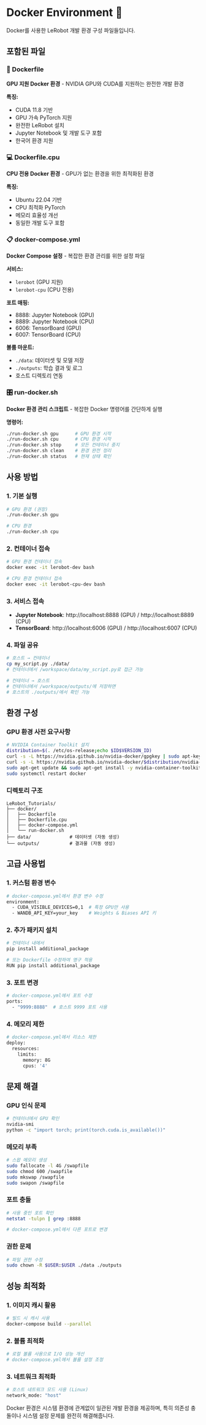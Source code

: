 # Docker Environment 🐳

Docker를 사용한 LeRobot 개발 환경 구성 파일들입니다.

## 포함된 파일

### 🐋 Dockerfile

**GPU 지원 Docker 환경** - NVIDIA GPU와 CUDA를 지원하는 완전한 개발 환경

**특징:**

- CUDA 11.8 기반
- GPU 가속 PyTorch 지원
- 완전한 LeRobot 설치
- Jupyter Notebook 및 개발 도구 포함
- 한국어 환경 지원

### 💻 Dockerfile.cpu

**CPU 전용 Docker 환경** - GPU가 없는 환경을 위한 최적화된 환경

**특징:**

- Ubuntu 22.04 기반
- CPU 최적화 PyTorch
- 메모리 효율성 개선
- 동일한 개발 도구 포함

### 📋 docker-compose.yml

**Docker Compose 설정** - 복잡한 환경 관리를 위한 설정 파일

**서비스:**

- `lerobot` (GPU 지원)
- `lerobot-cpu` (CPU 전용)

**포트 매핑:**

- 8888: Jupyter Notebook (GPU)
- 8889: Jupyter Notebook (CPU)
- 6006: TensorBoard (GPU)
- 6007: TensorBoard (CPU)

**볼륨 마운트:**

- `./data`: 데이터셋 및 모델 저장
- `./outputs`: 학습 결과 및 로그
- 호스트 디렉토리 연동

### 🎛️ run-docker.sh

**Docker 환경 관리 스크립트** - 복잡한 Docker 명령어를 간단하게 실행

**명령어:**

```bash
./run-docker.sh gpu      # GPU 환경 시작
./run-docker.sh cpu      # CPU 환경 시작
./run-docker.sh stop     # 모든 컨테이너 중지
./run-docker.sh clean    # 환경 완전 정리
./run-docker.sh status   # 현재 상태 확인
```

## 사용 방법

### 1. 기본 실행

```bash
# GPU 환경 (권장)
./run-docker.sh gpu

# CPU 환경
./run-docker.sh cpu
```

### 2. 컨테이너 접속

```bash
# GPU 환경 컨테이너 접속
docker exec -it lerobot-dev bash

# CPU 환경 컨테이너 접속
docker exec -it lerobot-cpu-dev bash
```

### 3. 서비스 접속

- **Jupyter Notebook**: http://localhost:8888 (GPU) / http://localhost:8889 (CPU)
- **TensorBoard**: http://localhost:6006 (GPU) / http://localhost:6007 (CPU)

### 4. 파일 공유

```bash
# 호스트 → 컨테이너
cp my_script.py ./data/
# 컨테이너에서 /workspace/data/my_script.py로 접근 가능

# 컨테이너 → 호스트
# 컨테이너에서 /workspace/outputs/에 저장하면
# 호스트의 ./outputs/에서 확인 가능
```

## 환경 구성

### GPU 환경 사전 요구사항

```bash
# NVIDIA Container Toolkit 설치
distribution=$(. /etc/os-release;echo $ID$VERSION_ID)
curl -s -L https://nvidia.github.io/nvidia-docker/gpgkey | sudo apt-key add -
curl -s -L https://nvidia.github.io/nvidia-docker/$distribution/nvidia-docker.list | sudo tee /etc/apt/sources.list.d/nvidia-docker.list
sudo apt-get update && sudo apt-get install -y nvidia-container-toolkit
sudo systemctl restart docker
```

### 디렉토리 구조

```
LeRobot_Tutorials/
├── docker/
│   ├── Dockerfile
│   ├── Dockerfile.cpu
│   ├── docker-compose.yml
│   └── run-docker.sh
├── data/              # 데이터셋 (자동 생성)
└── outputs/           # 결과물 (자동 생성)
```

## 고급 사용법

### 1. 커스텀 환경 변수

```bash
# docker-compose.yml에서 환경 변수 수정
environment:
  - CUDA_VISIBLE_DEVICES=0,1  # 특정 GPU만 사용
  - WANDB_API_KEY=your_key    # Weights & Biases API 키
```

### 2. 추가 패키지 설치

```bash
# 컨테이너 내에서
pip install additional_package

# 또는 Dockerfile 수정하여 영구 적용
RUN pip install additional_package
```

### 3. 포트 변경

```bash
# docker-compose.yml에서 포트 수정
ports:
  - "9999:8888"  # 호스트 9999 포트 사용
```

### 4. 메모리 제한

```bash
# docker-compose.yml에서 리소스 제한
deploy:
  resources:
    limits:
      memory: 8G
      cpus: '4'
```

## 문제 해결

### GPU 인식 문제

```bash
# 컨테이너에서 GPU 확인
nvidia-smi
python -c "import torch; print(torch.cuda.is_available())"
```

### 메모리 부족

```bash
# 스왑 메모리 생성
sudo fallocate -l 4G /swapfile
sudo chmod 600 /swapfile
sudo mkswap /swapfile
sudo swapon /swapfile
```

### 포트 충돌

```bash
# 사용 중인 포트 확인
netstat -tulpn | grep :8888

# docker-compose.yml에서 다른 포트로 변경
```

### 권한 문제

```bash
# 파일 권한 수정
sudo chown -R $USER:$USER ./data ./outputs
```

## 성능 최적화

### 1. 이미지 캐시 활용

```bash
# 빌드 시 캐시 사용
docker-compose build --parallel
```

### 2. 볼륨 최적화

```bash
# 로컬 볼륨 사용으로 I/O 성능 개선
# docker-compose.yml에서 볼륨 설정 조정
```

### 3. 네트워크 최적화

```bash
# 호스트 네트워크 모드 사용 (Linux)
network_mode: "host"
```

Docker 환경은 시스템 환경에 관계없이 일관된 개발 환경을 제공하며, 특히 의존성 충돌이나 시스템 설정 문제를 완전히 해결해줍니다.
